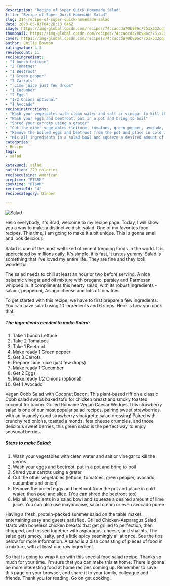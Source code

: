```yaml
---
description: "Recipe of Super Quick Homemade Salad"
title: "Recipe of Super Quick Homemade Salad"
slug: 214-recipe-of-super-quick-homemade-salad
date: 2020-05-03T04:28:13.046Z
image: https://img-global.cpcdn.com/recipes/74ccaccda70b996c/751x532cq70/salad-recipe-main-photo.jpg
thumbnail: https://img-global.cpcdn.com/recipes/74ccaccda70b996c/751x532cq70/salad-recipe-main-photo.jpg
cover: https://img-global.cpcdn.com/recipes/74ccaccda70b996c/751x532cq70/salad-recipe-main-photo.jpg
author: Emilie Bowman
ratingvalue: 4.3
reviewcount: 11
recipeingredient:
- "1 bunch Lettuce"
- "2 Tomatoes"
- "1 Beetroot"
- "1 Green pepper"
- "3 Carrots"
- " Lime juice just few drops"
- "1 Cucumber"
- "2 Eggs"
- "1/2 Onions optional"
- "1 Avocado"
recipeinstructions:
- "Wash your vegetables with clean water and salt or vinegar to kill the germs"
- "Wash your eggs and beetroot, put in a pot and bring to boil"
- "Shred your carrots using a grater"
- "Cut the other vegetables (lettuce, tomatoes, green pepper, avocado, cucumber and onion)"
- "Remove the boiled eggs and beetroot from the pot and place in cold water, then peel and slice. (You can shred the beetroot too)"
- "Mix all ingredients in a salad bowl and squeeze a desired amount of lime juice. You can also use mayonnaise, salad cream or even avocado puree"
categories:
- Recipe
tags:
- salad

katakunci: salad 
nutrition: 229 calories
recipecuisine: American
preptime: "PT35M"
cooktime: "PT60M"
recipeyield: "4"
recipecategory: Dinner

---
```



![Salad](https://img-global.cpcdn.com/recipes/74ccaccda70b996c/751x532cq70/salad-recipe-main-photo.jpg)

Hello everybody, it's Brad, welcome to my recipe page. Today, I will show you a way to make a distinctive dish, salad. One of my favorites food recipes. This time, I am going to make it a bit unique. This is gonna smell and look delicious.

Salad is one of the most well liked of recent trending foods in the world. It is appreciated by millions daily. It's simple, it is fast, it tastes yummy. Salad is something that I've loved my entire life. They are fine and they look wonderful.

The salad needs to chill at least an hour or two before serving. A nice balsamic vinegar and oil mixture with oregano, parsley and Parmesan whipped in. It compliments this hearty salad, with its robust ingredients - salami, pepperoni, Asiago cheese and lots of tomatoes.


To get started with this recipe, we have to first prepare a few ingredients. You can have salad using 10 ingredients and 6 steps. Here is how you cook that.

<!--inarticleads1-->

##### The ingredients needed to make Salad:

1. Take 1 bunch Lettuce
1. Take 2 Tomatoes
1. Take 1 Beetroot
1. Make ready 1 Green pepper
1. Get 3 Carrots
1. Prepare  Lime juice (just few drops)
1. Make ready 1 Cucumber
1. Get 2 Eggs
1. Make ready 1/2 Onions (optional)
1. Get 1 Avocado


Vegan Cobb Salad with Coconut Bacon. This plant-based riff on a classic Cobb salad swaps baked tofu for chicken breast and smoky toasted coconut for bacon. Grilled Romaine Vegan Caesar Wedges This strawberry salad is one of our most popular salad recipes, pairing sweet strawberries with an insanely good strawberry vinaigrette salad dressing! Paired with crunchy red onions, toasted almonds, feta cheese crumbles, and those delicious sweet berries, this green salad is the perfect way to enjoy seasonal berries. 

<!--inarticleads2-->

##### Steps to make Salad:

1. Wash your vegetables with clean water and salt or vinegar to kill the germs
1. Wash your eggs and beetroot, put in a pot and bring to boil
1. Shred your carrots using a grater
1. Cut the other vegetables (lettuce, tomatoes, green pepper, avocado, cucumber and onion)
1. Remove the boiled eggs and beetroot from the pot and place in cold water, then peel and slice. (You can shred the beetroot too)
1. Mix all ingredients in a salad bowl and squeeze a desired amount of lime juice. You can also use mayonnaise, salad cream or even avocado puree


Having a fresh, protein-packed summer salad on the table makes entertaining easy and guests satisfied. Grilled Chicken-Asparagus Salad starts with boneless chicken breasts that get grilled to perfection, then chopped, and tossed together with asparagus, cheese, and shallots. The salad gets smoky, salty, and a little spicy seemingly all at once. See the tips below for more information. A salad is a dish consisting of pieces of food in a mixture, with at least one raw ingredient. 

So that is going to wrap it up with this special food salad recipe. Thanks so much for your time. I'm sure that you can make this at home. There is gonna be more interesting food at home recipes coming up. Remember to save this page on your browser, and share it to your family, colleague and friends. Thank you for reading. Go on get cooking!
